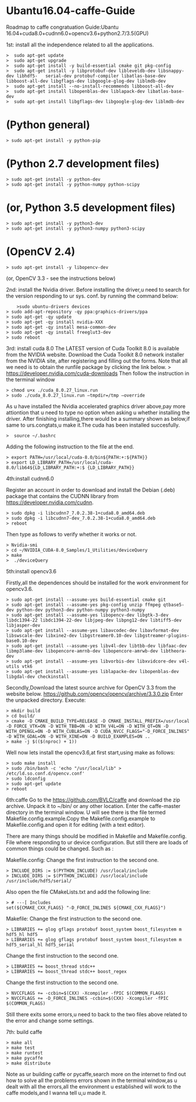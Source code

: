 # Ubantu16.04-caffe-Guide
Roadmap to caffe congratuation
Guide:Ubantu 16.04+cuda8.0+cudnn6.0+opencv3.6+python2.7/3.5(GPU)

1st: install all the independence related to all the applications.

	>  sudo apt-get update
	>  sudo apt-get upgrade
	>  sudo apt-get install -y build-essential cmake git pkg-config
	>  sudo apt-get install -y libprotobuf-dev libleveldb-dev libsnappy-dev libhdf5-   serial-dev protobuf-compiler libatlas-base-dev libboost-all-dev libgflags-dev libgoogle-glog-dev liblmdb-dev
 	>  sudo apt-get install --no-install-recommends libboost-all-dev
  	>  sudo apt-get install libopenblas-dev liblapack-dev libatlas-base-dev
  	>  sudo apt-get install libgflags-dev libgoogle-glog-dev liblmdb-dev


# (Python general)
    > sudo apt-get install -y python-pip

# (Python 2.7 development files)
	> sudo apt-get install -y python-dev
	> sudo apt-get install -y python-numpy python-scipy

# (or, Python 3.5 development files)
	> sudo apt-get install -y python3-dev
	> sudo apt-get install -y python3-numpy python3-scipy
 
# (OpenCV 2.4)
	> sudo apt-get install -y libopencv-dev

(or, OpenCV 3.3 - see the instructions below)

2nd: install the Nvidia driver. Before installing the driver,u need to search for the version responding to ur sys. conf. by running the command below:

        >sudo ubuntu-drivers devices
	> sudo add-apt-repository -qy ppa:graphics-drivers/ppa
	> sudo apt-get -qy update
	> sudo apt-get -qy install nvidia-XXX
	> sudo apt-get -qy install mesa-common-dev
	> sudo apt-get -qy install freeglut3-dev
	> sudo reboot

3rd: install cuda 8.0
   The LATEST version of Cuda Toolkit 8.0 is available from the NVIDIA website. Download the Cuda Toolkit 8.0 network installer from the NVIDIA site, after registering and filling out the forms. Note that all we need is to obtain the runfile package by clicking the link below.
	>  https://developer.nvidia.com/cuda-downloads
	Then follow the instruction in the terminal window
	
	> chmod u+x ./cuda_8.0.27_linux.run
	> sudo ./cuda_8.0.27_linux.run –tmpdir=/tmp –override
	
   As u have installed the Nvidia accelerated graphics driver above,pay more attiontion that u need to type no option when asking u whether installing the driver.
   After finishing installing,there would be a summary shown as below,if same to urs.congtats,u make it.The cuda has been installed succesfully.
	
	>  source ~/.bashrc
	
  Adding the following instruction  to the file at the end.

	> export PATH=/usr/local/cuda-8.0/bin${PATH:+:${PATH}}
	> export LD_LIBRARY_PATH=/usr/local/cuda-8.0/lib64${LD_LIBRARY_PATH:+:$ {LD_LIBRARY_PATH}}

4th:install cudnn6.0

Register an account in order to download and install the Debian (.deb) package that contains the CUDNN library from https://developer.nvidia.com/cudnn.

	> sudo dpkg -i libcudnn7_7.0.2.38-1+cuda8.0_amd64.deb
	> sudo dpkg -i libcudnn7-dev_7.0.2.38-1+cuda8.0_amd64.deb
	> reboot
	
Then type as follows to verify whether it works or not.

	> Nvidia-smi
	> cd ~/NVIDIA_CUDA-8.0_Samples/1_Utilities/deviceQuery
	> make
	>  ./deviceQuery

5th:install opencv3.6

Firstly,all the dependences should be installed for the work environment for opencv3.6.

	> sudo apt-get install --assume-yes build-essential cmake git
	> sudo apt-get install --assume-yes pkg-config unzip ffmpeg qtbase5-dev python-dev python3-dev python-numpy python3-numpy
	> sudo apt-get install --assume-yes libopencv-dev libgtk-3-dev libdc1394-22 libdc1394-22-dev libjpeg-dev libpng12-dev libtiff5-dev libjasper-dev
	> sudo apt-get install --assume-yes libavcodec-dev libavformat-dev libswscale-dev libxine2-dev libgstreamer0.10-dev libgstreamer-plugins-base0.10-dev
	> sudo apt-get install --assume-yes libv4l-dev libtbb-dev libfaac-dev libmp3lame-dev libopencore-amrnb-dev libopencore-amrwb-dev libtheora-dev
	> sudo apt-get install --assume-yes libvorbis-dev libxvidcore-dev v4l-utils vtk6
	> sudo apt-get install --assume-yes liblapacke-dev libopenblas-dev libgdal-dev checkinstall

Secondly,Download the latest source archive for OpenCV 3.3 from the website below. https://github.com/opencv/opencv/archive/3.3.0.zip
Enter the unpacked directory. Execute:

	> mkdir build
  	> cd build/
	> cmake -D CMAKE_BUILD_TYPE=RELEASE -D CMAKE_INSTALL_PREFIX=/usr/local -D FORCE_VTK=ON -D WITH_TBB=ON -D WITH_V4L=ON -D WITH_QT=ON -D WITH_OPENGL=ON -D WITH_CUBLAS=ON -D CUDA_NVCC_FLAGS="-D_FORCE_INLINES" -D WITH_GDAL=ON -D WITH_XINE=ON -D BUILD_EXAMPLES=ON ..
	> make -j $(($(nproc) + 1))

Well now lets install the opencv3.6,at first start,using make as follows:

	> sudo make install
	> sudo /bin/bash -c 'echo "/usr/local/lib" > /etc/ld.so.conf.d/opencv.conf'
	> sudo ldconfig
	> sudo apt-get update
	> reboot

6th:caffe
Go to the https://github.com/BVLC/caffe and download the zip archive. Unpack it to ~/bin/ or any other location. Enter the caffe-master directory in the terminal window. U will see there is the file termed Makefile.config.example.Copy the Makefile.config.example to Makefile.config.and open it for editing (with a text editor).

There are many things should be modified in Makefile and Makefile.config. File where responding to ur device configuration. But still there are loads of common things could be changed. Such as :

Makefile.config:
Change the first instruction to the second one.

	> INCLUDE_DIRS := $(PYTHON_INCLUDE) /usr/local/include
	> INCLUDE_DIRS := $(PYTHON_INCLUDE) /usr/local/include /usr/include/hdf5/serial/

Also open the file CMakeLists.txt and add the following line:

	> # ---[ Includes 
	set(${CMAKE_CXX_FLAGS} "-D_FORCE_INLINES ${CMAKE_CXX_FLAGS}")

Makefile:
Change the first instruction to the second one.

	> LIBRARIES += glog gflags protobuf boost_system boost_filesystem m hdf5_hl hdf5
	> LIBRARIES += glog gflags protobuf boost_system boost_filesystem m hdf5_serial_hl hdf5_serial

Change the first instruction to the second one.

	> LIBRARIES += boost_thread stdc++
	> LIBRARIES += boost_thread stdc++ boost_regex

Change the first instruction to the second one.

	> NVCCFLAGS += -ccbin=$(CXX) -Xcompiler -fPIC $(COMMON_FLAGS)
	> NVCCFLAGS += -D_FORCE_INLINES -ccbin=$(CXX) -Xcompiler -fPIC $(COMMON_FLAGS)

Still there exits some errors,u need to back to the two files above related to the error and change some settings.

7th: build caffe

	> make all
	> make test
	> make runtest
	> make pycaffe
	> make distribute
	
Note as ur building caffe or pycaffe,search more on the internet to find out how to solve all the problems errors shown in the terminal window,as u dealt with all the errors,all the environment u established will work to the caffe models,and I wanna tell u,u made it.

